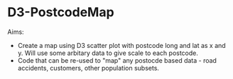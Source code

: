 # D3-PostcodeMap

Aims:
* Create a map using D3 scatter plot with postcode long and lat as x and y. Will use some arbitary data to give scale to each postcode. 
* Code that can be re-used to "map" any postocde based data - road accidents, customers, other population subsets.
